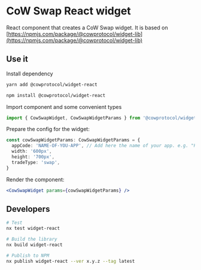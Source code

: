 # CoW Swap React widget

React component that creates a CoW Swap widget. It is based on [https://npmjs.com/package/@cowprotocol/widget-lib](https://npmjs.com/package/@cowprotocol/widget-lib)

## Use it

Install dependency

```bash
yarn add @cowprotocol/widget-react
```

```bash
npm install @cowprotocol/widget-react
```

Import component and some convenient types

```ts
import { CowSwapWidget, CowSwapWidgetParams } from '@cowprotocol/widget-react'
```

Prepare the config for the widget:

```ts
const cowSwapWidgetParams: CowSwapWidgetParams = {
  appCode: 'NAME-OF-YOU-APP', // Add here the name of your app. e.g. "Pig Swap"
  width: '600px',
  height: '700px',
  tradeType: 'swap',
}
```

Render the component:

```jsx
<CowSwapWidget params={cowSwapWidgetParams} />
```

## Developers

```bash
# Test
nx test widget-react

# Build the library
nx build widget-react

# Publish to NPM
nx publish widget-react --ver x.y.z --tag latest
```
